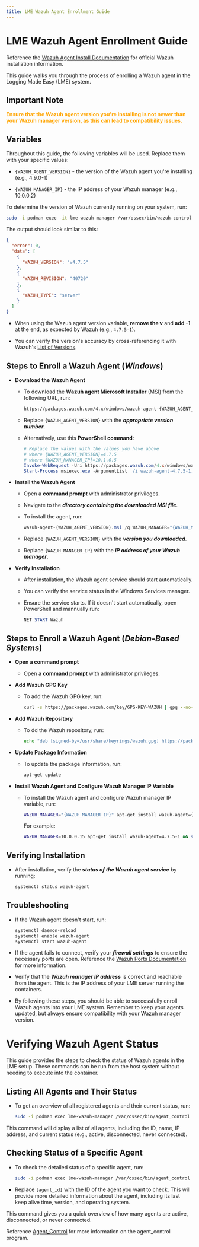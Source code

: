 ```yaml
---
title: LME Wazuh Agent Enrollment Guide
---
```

# LME Wazuh Agent Enrollment Guide

Reference the [Wazuh Agent Install Documentation](https://documentation.wazuh.com/4.7/installation-guide/wazuh-agent/index.html) for official Wazuh installation information.

This guide walks you through the process of enrolling a Wazuh agent in the Logging Made Easy (LME) system.

## Important Note

 <span style="color:orange">**Ensure that the Wazuh agent version you're installing is not newer than your Wazuh manager version, as this can lead to compatibility issues.** </span>

## Variables

Throughout this guide, the following variables will be used. Replace them with your specific values:

- `{WAZUH_AGENT_VERSION}` - the version of the Wazuh agent you're installing (e.g., 4.9.0-1)
  
- `{WAZUH_MANAGER_IP}` - the IP address of your Wazuh manager (e.g., 10.0.0.2)
 
To determine the version of Wazuh currently running on your system, run:

```bash
sudo -i podman exec -it lme-wazuh-manager /var/ossec/bin/wazuh-control -j info | jq
```

The output should look similar to this:

```json
{
  "error": 0,
  "data": [
    {
      "WAZUH_VERSION": "v4.7.5"
    },
    {
      "WAZUH_REVISION": "40720"
    },
    {
      "WAZUH_TYPE": "server"
    }
  ]
}
```
- When using the Wazuh agent version variable, **remove the v** and **add -1** at the end, as expected by Wazuh (e.g., `4.7.5-1`).
  
- You can verify the version's accuracy by cross-referencing it with Wazuh's [List of Versions](https://documentation.wazuh.com/current/installation-guide/packages-list.html).

## Steps to Enroll a Wazuh Agent (***Windows***)

- **Download the Wazuh Agent**
  
  - To download the **Wazuh agent Microsoft Installer** (MSI) from the following URL, run:
     
    ```bash
    https://packages.wazuh.com/4.x/windows/wazuh-agent-{WAZUH_AGENT_VERSION}-1.msi
    ```
     
  - Replace `{WAZUH_AGENT_VERSION}` with the ***appropriate version number***.
     
  - Alternatively, use this **PowerShell command**:
     
    ```powershell
    # Replace the values with the values you have above
    # where {WAZUH_AGENT_VERSION}=4.7.5
    # where {WAZUH_MANAGER_IP}=10.1.0.5
    Invoke-WebRequest -Uri https://packages.wazuh.com/4.x/windows/wazuh-agent-4.7.5-1.msi -OutFile wazuh-agent-4.7.5-1.msi;`
    Start-Process msiexec.exe -ArgumentList '/i wazuh-agent-4.7.5-1.msi /q WAZUH_MANAGER="10.1.0.5"' -Wait -NoNewWindow
    ```

- **Install the Wazuh Agent**
   
   - Open a **command prompt** with administrator privileges.
     
   - Navigate to the ***directory containing the downloaded MSI file***.
     
   - To install the agent, run:
     
     ```powershell
     wazuh-agent-{WAZUH_AGENT_VERSION}.msi /q WAZUH_MANAGER="{WAZUH_MANAGER_IP}"
     ```
   - Replace `{WAZUH_AGENT_VERSION}` with the ***version you downloaded***.
     
   - Replace `{WAZUH_MANAGER_IP}` with the ***IP address of your Wazuh manager***.

- **Verify Installation**
  
   - After installation, the Wazuh agent service should start automatically.
   - You can verify the service status in the Windows Services manager.
   - Ensure the service starts. If it doesn't start automatically, open PowerShell and mannually run:
     
     ```powershell
     NET START Wazuh
     ```

## Steps to Enroll a Wazuh Agent (***Debian-Based Systems***)

- **Open a command prompt**

  - Open a **command prompt** with administrator privileges.

- **Add Wazuh GPG Key**

    - To add the Wazuh GPG key, run:

      ```bash
      curl -s https://packages.wazuh.com/key/GPG-KEY-WAZUH | gpg --no-default-keyring --keyring gnupg-ring:/usr/share/keyrings/wazuh.gpg --import && chmod 644 /usr/share/keyrings/wazuh.gpg
      ```

- **Add Wazuh Repository**

  - To dd the Wazuh repository, run:
   
     ```bash
     echo "deb [signed-by=/usr/share/keyrings/wazuh.gpg] https://packages.wazuh.com/4.x/apt/ stable main" | tee -a /etc/apt/sources.list.d/wazuh.list
     ```

- **Update Package Information**

   - To update the package information, run:
   
     ```bash
     apt-get update
     ```

- **Install Wazuh Agent and Configure Wazuh Manager IP Variable**
   
   - To install the Wazuh agent and configure Wazuh manager IP variable, run:
   
     ```bash
     WAZUH_MANAGER="{WAZUH_MANAGER_IP}" apt-get install wazuh-agent={WAZUH_AGENT_VERSION} && sed -i 's/MANAGER_IP/{WAZUH_MANAGER_IP}/i' /var/ossec/etc/ossec.conf
     ```
   
     For example:
   
     ```bash
     WAZUH_MANAGER=10.0.0.15 apt-get install wazuh-agent=4.7.5-1 && sed -i 's/MANAGER_IP/10.0.0.15/i' /var/ossec/etc/ossec.conf
     ```

## Verifying Installation

- After installation, verify the ***status of the Wazuh agent service*** by running:

  ```bash
  systemctl status wazuh-agent
  ```

## Troubleshooting

- If the Wazuh agent doesn't start, run: 

  ```bash
  systemctl daemon-reload
  systemctl enable wazuh-agent
  systemctl start wazuh-agent
  ```

- If the agent fails to connect, verify your ***firewall settings*** to ensure the necessary ports are open. Reference the [Wazuh Ports Documentation](https://documentation.wazuh.com/current/getting-started/architecture.html) for more information.
  
- Verify that the ***Wazuh manager IP address*** is correct and reachable from the agent. This is the IP address of your LME server running the containers.

- By following these steps, you should be able to successfully enroll Wazuh agents into your LME system. Remember to keep your agents updated, but always ensure compatibility with your Wazuh manager version.

# Verifying Wazuh Agent Status

This guide provides the steps to check the status of Wazuh agents in the LME setup. These commands can be run from the host system without needing to execute into the container.

## Listing All Agents and Their Status

- To get an overview of all registered agents and their current status, run:

  ```bash
  sudo -i podman exec lme-wazuh-manager /var/ossec/bin/agent_control -l
  ```

This command will display a list of all agents, including the ID, name, IP address, and current status (e.g., active, disconnected, never connected).

## Checking Status of a Specific Agent

- To check the detailed status of a specific agent, run:

  ```bash
  sudo -i podman exec lme-wazuh-manager /var/ossec/bin/agent_control -i [agent_id]
  ```

- Replace `[agent_id]` with the ID of the agent you want to check. This will provide more detailed information about the agent, including its last keep alive time, version, and operating system.

This command gives you a quick overview of how many agents are active, disconnected, or never connected.

Reference [Agent_Control](https://documentation.wazuh.com/current/user-manual/reference/tools/agent-control.html) for more information on the agent_control program.
